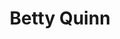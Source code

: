 ---
layout    : default
bodyid    : "alumni"
bodyclass : "content"

title       : Betty Quinn
photo       : "betty.jpg"
occupation  : "Designer, New Media Artist"

links:
 - icon     : "fa-facebook"
   url      : ""
 - icon     : "fa-twitter"
   url      : "https://twitter.com/bettygoesboop"
 - icon     : "fa-linkedin"
   url      : ""
 - icon     : "fa-instagram"
   url      : ""
 - icon     : "fa-soundcloud"
   url      : ""
 - icon     : "fa-vimeo-square"
   url      : ""
 - icon     : "fa-github"
   url      : ""
 - icon     : "fa-tumblr"
   url      : ""
 - icon     : "fa-globe"
   url      : "http://www.bettyquinn.com/"
---